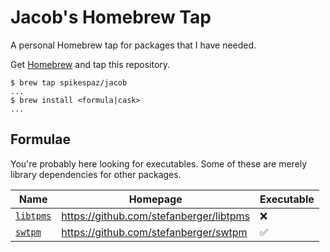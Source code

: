 # Jacob's Homebrew Tap

A personal Homebrew tap for packages that I have needed.

Get [Homebrew](https://brew.sh) and tap this repository.

```
$ brew tap spikespaz/jacob
...
$ brew install <formula|cask>
...
```

## Formulae

You're probably here looking for executables. Some of these are merely library dependencies for other packages.

| Name | Homepage | Executable |
| --- | --- | --- |
| [`libtpms`](https://github.com/spikespaz/homebrew-jacob/blob/master/libtpms.rb) | https://github.com/stefanberger/libtpms | :x: |
| [`swtpm`](https://github.com/spikespaz/homebrew-jacob/blob/master/libtpms.rb) | https://github.com/stefanberger/swtpm | :white_check_mark: |
